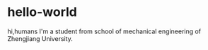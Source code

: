 # hello-world
hi,humans
I'm a student from school of mechanical engineering of Zhengjiang University.
